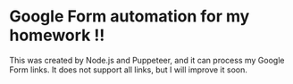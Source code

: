 # Google Form automation for my homework !!

This was created by Node.js and Puppeteer, and it can process my Google Form links. It does not support all links, but I will improve it soon.
